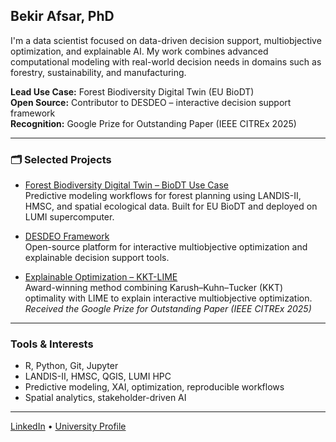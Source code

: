 ## Bekir Afsar, PhD

I'm a data scientist focused on data-driven decision support, multiobjective optimization, and explainable AI. My work combines advanced computational modeling with real-world decision needs in domains such as forestry, sustainability, and manufacturing.

**Lead Use Case:** Forest Biodiversity Digital Twin (EU BioDT)  
**Open Source:** Contributor to DESDEO – interactive decision support framework  
**Recognition:** Google Prize for Outstanding Paper (IEEE CITREx 2025)

---

### 🗂 Selected Projects

- [Forest Biodiversity Digital Twin – BioDT Use Case](https://github.com/BioDT/uc-forest-bird)  
  Predictive modeling workflows for forest planning using LANDIS-II, HMSC, and spatial ecological data. Built for EU BioDT and deployed on LUMI supercomputer.

- [DESDEO Framework](https://github.com/industrial-optimization-group/desdeo)  
  Open-source platform for interactive multiobjective optimization and explainable decision support tools.

- [Explainable Optimization – KKT-LIME](https://github.com/industrial-optimization-group/kkt-lime-explanations)  
  Award-winning method combining Karush–Kuhn–Tucker (KKT) optimality with LIME to explain interactive multiobjective optimization.  
  *Received the Google Prize for Outstanding Paper (IEEE CITREx 2025)*

---

### Tools & Interests

- R, Python, Git, Jupyter  
- LANDIS-II, HMSC, QGIS, LUMI HPC  
- Predictive modeling, XAI, optimization, reproducible workflows  
- Spatial analytics, stakeholder-driven AI

---

[LinkedIn](https://www.linkedin.com/in/bekirafsar) • [University Profile](https://www.jyu.fi/en/people/bekir-afsar)
